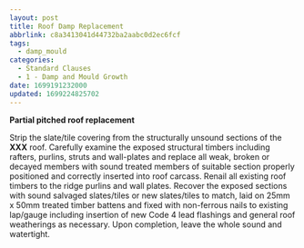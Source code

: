 ```yaml
---
layout: post
title: Roof Damp Replacement
abbrlink: c8a3413041d44732ba2aabc0d2ec6fcf
tags:
  - damp_mould
categories:
  - Standard Clauses
  - 1 - Damp and Mould Growth
date: 1699191232000
updated: 1699224825702
---
```


**Partial pitched roof replacement**

Strip the slate/tile covering from the structurally unsound sections of the **XXX** roof. Carefully examine the exposed structural timbers including rafters, purlins, struts and wall-plates and replace all weak, broken or decayed members with sound treated members of suitable section properly positioned and correctly inserted into roof carcass. Renail all existing roof timbers to the ridge purlins and wall plates. Recover the exposed sections with sound salvaged slates/tiles or new slates/tiles to match, laid on 25mm x 50mm treated timber battens and fixed with non-ferrous nails to existing lap/gauge including insertion of new Code 4 lead flashings and general roof weatherings as necessary. Upon completion, leave the whole sound and watertight.
